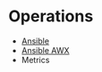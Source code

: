 # Operations

- [Ansible](https://github.com/ansible/ansible)
- [Ansible AWX](https://github.com/ansible/awx)
- Metrics
